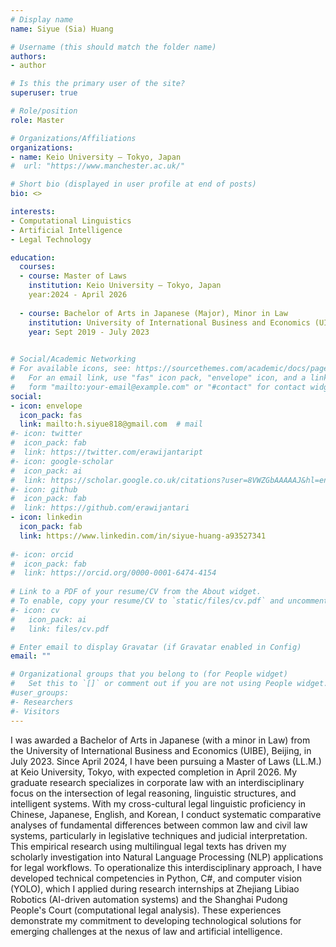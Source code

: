 ```yaml
---
# Display name
name: Siyue (Sia) Huang

# Username (this should match the folder name)
authors:
- author

# Is this the primary user of the site?
superuser: true

# Role/position
role: Master

# Organizations/Affiliations
organizations:
- name: Keio University — Tokyo, Japan
#  url: "https://www.manchester.ac.uk/"

# Short bio (displayed in user profile at end of posts)
bio: <>

interests:
- Computational Linguistics
- Artificial Intelligence
- Legal Technology

education:
  courses:
  - course: Master of Laws
    institution: Keio University — Tokyo, Japan
    year:2024 - April 2026
    
  - course: Bachelor of Arts in Japanese (Major), Minor in Law
    institution: University of International Business and Economics (UIBE) — Beijing, China 
    year: Sept 2019 - July 2023
     

# Social/Academic Networking
# For available icons, see: https://sourcethemes.com/academic/docs/page-builder/#icons
#   For an email link, use "fas" icon pack, "envelope" icon, and a link in the
#   form "mailto:your-email@example.com" or "#contact" for contact widget.
social:
- icon: envelope
  icon_pack: fas
  link: mailto:h.siyue818@gmail.com  # mail
#- icon: twitter
#  icon_pack: fab
#  link: https://twitter.com/erawijantaript
#- icon: google-scholar
#  icon_pack: ai
#  link: https://scholar.google.co.uk/citations?user=8VWZGbAAAAAJ&hl=en
#- icon: github
#  icon_pack: fab
#  link: https://github.com/erawijantari
- icon: linkedin
  icon_pack: fab
  link: https://www.linkedin.com/in/siyue-huang-a93527341
  
#- icon: orcid
#  icon_pack: fab
#  link: https://orcid.org/0000-0001-6474-4154
  
# Link to a PDF of your resume/CV from the About widget.
# To enable, copy your resume/CV to `static/files/cv.pdf` and uncomment the lines below.
#- icon: cv
#   icon_pack: ai
#   link: files/cv.pdf

# Enter email to display Gravatar (if Gravatar enabled in Config)
email: ""

# Organizational groups that you belong to (for People widget)
#   Set this to `[]` or comment out if you are not using People widget.
#user_groups:
#- Researchers
#- Visitors
---
```




I was awarded a Bachelor of Arts in Japanese (with a minor in Law) from the University of International Business and Economics (UIBE), Beijing, in July 2023. Since April 2024, I have been pursuing a Master of Laws (LL.M.) at Keio University, Tokyo, with expected completion in April 2026. My graduate research specializes in corporate law with an interdisciplinary focus on the intersection of legal reasoning, linguistic structures, and intelligent systems.
With my cross-cultural legal linguistic proficiency in Chinese, Japanese, English, and Korean, I conduct systematic comparative analyses of fundamental differences between common law and civil law systems, particularly in legislative techniques and judicial interpretation. This empirical research using multilingual legal texts has driven my scholarly investigation into Natural Language Processing (NLP) applications for legal workflows.
To operationalize this interdisciplinary approach, I have developed technical competencies in Python, C#, and computer vision (YOLO), which I applied during research internships at Zhejiang Libiao Robotics (AI-driven automation systems) and the Shanghai Pudong People's Court (computational legal analysis). These experiences demonstrate my commitment to developing technological solutions for emerging challenges at the nexus of law and artificial intelligence.

